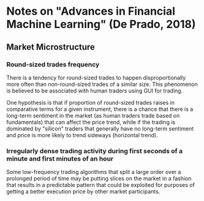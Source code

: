 # Notes on "Advances in Financial Machine Learning" (De Prado, 2018)

## Market Microstructure

### Round-sized trades frequency

There is a tendency for round-sized trades to happen disproportionally more often than non-round-sized trades of a similar size. This phenomenon is believed to be associated with human traders using GUI for trading.

One hypothesis is that if proportion of round-sized trades raises in comparative terms for a given instrument, there is a chance that there is a long-term sentiment in the market (as human traders trade based on fundamentals) that can affect the price trend, while if the trading is dominated by "silicon" traders that generally have no long-term sentiment and price is more likely to trend sideways (horizontal trend).

### Irregularly dense trading activity during first seconds of a minute and first minutes of an hour

Some low-frequency trading algorithms that split a large order over a prolonged period of time may be putting slices on the market in a fashion that results in a predictable pattern that could be exploited for purposes of getting a better execution price by other market participants.
